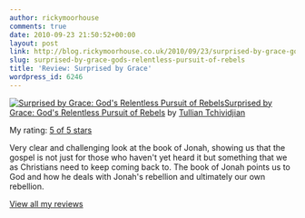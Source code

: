 ```yaml
---
author: rickymoorhouse
comments: true
date: 2010-09-23 21:50:52+00:00
layout: post
link: http://blog.rickymoorhouse.co.uk/2010/09/23/surprised-by-grace-gods-relentless-pursuit-of-rebels/
slug: surprised-by-grace-gods-relentless-pursuit-of-rebels
title: 'Review: Surprised by Grace'
wordpress_id: 6246
---
```


[![Surprised by Grace: God's Relentless Pursuit of Rebels](http://photo.goodreads.com/books/1275863068m/6945363.jpg)](http://www.goodreads.com/book/show/6945363-surprised-by-grace)[Surprised by Grace: God's Relentless Pursuit of Rebels](http://www.goodreads.com/book/show/6945363-surprised-by-grace) by [Tullian Tchividjian](http://www.goodreads.com/author/show/788130.Tullian_Tchividjian)

My rating: [5 of 5 stars](http://www.goodreads.com/review/show/119303943)

Very clear and challenging look at the book of Jonah, showing us that the gospel is not just for those who haven't yet heard it but something that we as Christians need to keep coming back to.  The book of Jonah points us to God and how he deals with Jonah's rebellion and ultimately our own rebellion.

[View all my reviews](http://www.goodreads.com/review/list/3449499-ricky)
